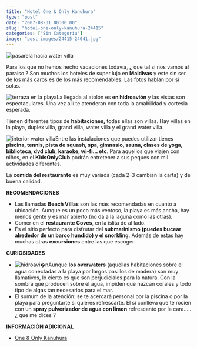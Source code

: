 ```yaml
---
title: "Hotel One & Only Kanuhura"
type: "post"
date: "2007-08-31 00:00:00"
slug: "hotel-one-only-kanuhura-24415"
categories: ["Sin Categoría"]
image: "post-images/24415-24041.jpg"
---
```


![pasarela hacia water villa](post-images/24415-24041.jpg "pasarela hacia water villa")

Para los que no hemos hecho vacaciones todavía, ¿ que tal si nos vamos al paraiso ? Son muchos los hoteles de super lujo en **Maldivas** y este sin ser de los más caros es de los más recomendables. Las fotos hablan por si solas.

![terraza en la playa](post-images/24415-24036.jpg "terraza en la playa")La llegada al atolón es **en hidroavión** y las vistas son espectaculares. Una vez allí te atenderan con toda la amabilidad y cortesia esperada.

Tienen diferentes tipos de **habitaciones,** todas ellas son villas. Hay villas en la playa, duplex villa, grand villa, water villa y el grand water villa.

![interior water villa](post-images/24415-24042.jpg "interior water villa")Entre las instalaciones que puedes utilizar tienes **piscina, tennis, pista de squash, spa, gimnasio, sauna, clases de yoga, biblioteca, dvd club, karaoke, wi-fi... etc**. Para aquellos que viajen con niños, en el **KidsOnlyClub** podrán entretener a sus peques con mil actividades diferentes.

La **comida del restaurante** es muy variada (cada 2-3 cambian la carta) y de buena calidad.

**RECOMENDACIONES**

- Las llamadas **Beach Villas** son las más recomendadas en cuanto a ubicación. Aunque es un poco más ventoso, la playa es más ancha, hay menos gente y es mar abierto (no da a la laguna como las otras).
- Comer en el **restaurante Coves**, en la islita de al lado.
- Es el sitio perfecto para disfrutar del **submarinismo (puedes bucear alrededor de un barco hundido) y el snorkling**. Además de estas hay muchas otras **excursiones** entre las que escoger.

**CURIOSIDADES**

- ![hidroavi�n](post-images/24415-24034.jpg "hidroavi�n")Aunque **los overwaters** (aquellas habitaciones sobre el agua conectadas a la playa por largos pasillos de madera) son muy llamativos, lo cierto es que son perjudiciales para la natura. Con la sombra que producen sobre el agua, impiden que nazcan corales y todo tipo de algas tan necesarios para el mar.
- El sumum de la atención: se te acercará personal por la piscina o por la playa para preguntarte si quieres refrescarte. El sí conlleva que te rocien con un **spray pulverizador de agua con limon** refrescante por la cara..... ¿ que me dices ?

**INFORMACIÓN ADICIONAL**

- [One &amp; Only Kanuhura](http://www.oneandonlyresorts.com/flash.html)